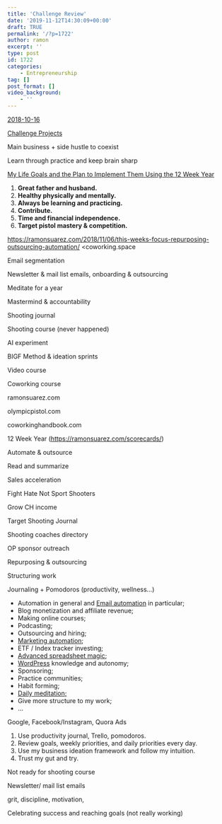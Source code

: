 ```yaml
---
title: 'Challenge Review'
date: '2019-11-12T14:30:09+00:00'
draft: TRUE
permalink: '/?p=1722'
author: ramon
excerpt: ''
type: post
id: 1722
categories: 
    - Entrepreneurship
tag: []
post_format: []
video_background:
    - ''
---
```

[2018-10-16](https://ramonsuarez.com/launching-at-least-one-project-every-month-my-entrepreneurship-learning-challenge/)

 [Challenge Projects](https://www.ramonsuarez.com/challenge-projects/)

Main business + side hustle to coexist

Learn through practice and keep brain sharp

 [My Life Goals and the Plan to Implement Them Using the 12 Week Year](https://www.ramonsuarez.com/my-vision-and-plan/)


1. **Great father and husband.**
2. **Healthy physically and mentally.**
3. **Always be learning and practicing.**
4. **Contribute.**
5. **Time and financial independence.**
6. **Target pistol mastery & competition.**

https://ramonsuarez.com/2018/11/06/this-weeks-focus-repurposing-outsourcing-automation/ <coworking.space

Email segmentation

Newsletter & mail list emails, onboarding & outsourcing

Meditate for a year

Mastermind & accountability

Shooting journal

Shooting course (never happened)

AI experiment

BIGF Method & ideation sprints

Video course

Coworking course

ramonsuarez.com

olympicpistol.com

coworkinghandbook.com

12 Week Year (<https://ramonsuarez.com/scorecards/>)

Automate & outsource

Read and summarize

Sales acceleration

Fight Hate Not Sport Shooters

Grow CH income

Target Shooting Journal

Shooting coaches directory

OP sponsor outreach

Repurposing & outsourcing

Structuring work

Journaling + Pomodoros (productivity, wellness…)

- Automation in general and [Email automation](http://ramonsuarez.com/dipping-my-toes-into-email-marketing-automation/) in particular;
- Blog monetization and affiliate revenue;
- Making online courses;
- Podcasting;
- Outsourcing and hiring;
- [Marketing automation](http://ramonsuarez.com/dipping-my-toes-into-email-marketing-automation/);
- ETF / Index tracker investing;
- [Advanced spreadsheet magic](https://courses.benlcollins.com/p/advanced30);
- [WordPress](https://www.wordpress.com/) knowledge and autonomy;
- Sponsoring;
- Practice communities;
- Habit forming;
- [Daily meditation;](http://ramonsuarez.com/meditate-every-day-for-a-year/)
- Give more structure to my work;
- …

Google, Facebook/Instagram, Quora Ads

1. Use productivity journal, Trello, pomodoros.
2. Review goals, weekly priorities, and daily priorities every day.
3. Use my business ideation framework and follow my intuition.
4. Trust my gut and try.

Not ready for shooting course

Newsletter/ mail list emails

grit, discipline, motivation,

Celebrating success and reaching goals (not really working)